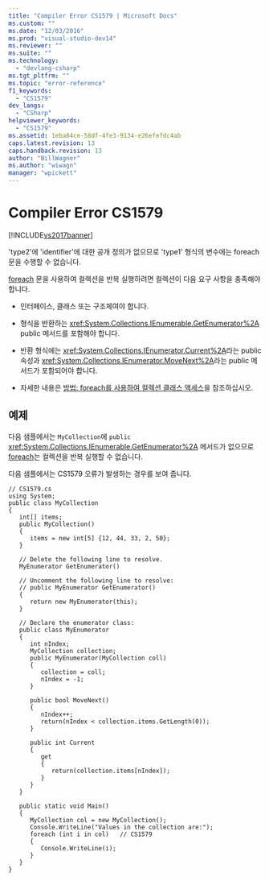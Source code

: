```yaml
---
title: "Compiler Error CS1579 | Microsoft Docs"
ms.custom: ""
ms.date: "12/03/2016"
ms.prod: "visual-studio-dev14"
ms.reviewer: ""
ms.suite: ""
ms.technology: 
  - "devlang-csharp"
ms.tgt_pltfrm: ""
ms.topic: "error-reference"
f1_keywords: 
  - "CS1579"
dev_langs: 
  - "CSharp"
helpviewer_keywords: 
  - "CS1579"
ms.assetid: 1eba84ce-58df-4fe3-9134-e26efefdc4ab
caps.latest.revision: 13
caps.handback.revision: 13
author: "BillWagner"
ms.author: "wiwagn"
manager: "wpickett"
---
```

# Compiler Error CS1579
[!INCLUDE[vs2017banner](../../../csharp/includes/vs2017banner.md)]

'type2'에 'identifier'에 대한 공개 정의가 없으므로 'type1' 형식의 변수에는 foreach 문을 수행할 수 없습니다.  
  
 [foreach](../../../csharp/language-reference/keywords/foreach-in.md) 문을 사용하여 컬렉션을 반복 실행하려면 컬렉션이 다음 요구 사항을 충족해야 합니다.  
  
-   인터페이스, 클래스 또는 구조체여야 합니다.  
  
-   형식을 반환하는 <xref:System.Collections.IEnumerable.GetEnumerator%2A> public 메서드를 포함해야 합니다.  
  
-   반환 형식에는 <xref:System.Collections.IEnumerator.Current%2A>라는 public 속성과 <xref:System.Collections.IEnumerator.MoveNext%2A>라는 public 메서드가 포함되어야 합니다.  
  
-   자세한 내용은 [방법: foreach를 사용하여 컬렉션 클래스 액세스](../../../csharp/programming-guide/classes-and-structs/how-to-access-a-collection-class-with-foreach.md)을 참조하십시오.  
  
## 예제  
 다음 샘플에서는 `MyCollection`에 `public` <xref:System.Collections.IEnumerable.GetEnumerator%2A> 메서드가 없으므로 [foreach](../../../csharp/language-reference/keywords/foreach-in.md)는 컬렉션을 반복 실행할 수 없습니다.  
  
 다음 샘플에서는 CS1579 오류가 발생하는 경우를 보여 줍니다.  
  
```  
// CS1579.cs  
using System;  
public class MyCollection   
{  
   int[] items;  
   public MyCollection()   
   {  
      items = new int[5] {12, 44, 33, 2, 50};  
   }  
  
   // Delete the following line to resolve.  
   MyEnumerator GetEnumerator()  
  
   // Uncomment the following line to resolve:  
   // public MyEnumerator GetEnumerator()   
   {  
      return new MyEnumerator(this);  
   }  
  
   // Declare the enumerator class:  
   public class MyEnumerator   
   {  
      int nIndex;  
      MyCollection collection;  
      public MyEnumerator(MyCollection coll)   
      {  
         collection = coll;  
         nIndex = -1;  
      }  
  
      public bool MoveNext()   
      {  
         nIndex++;  
         return(nIndex < collection.items.GetLength(0));  
      }  
  
      public int Current   
      {  
         get   
         {  
            return(collection.items[nIndex]);  
         }  
      }  
   }  
  
   public static void Main()   
   {  
      MyCollection col = new MyCollection();  
      Console.WriteLine("Values in the collection are:");  
      foreach (int i in col)   // CS1579  
      {  
         Console.WriteLine(i);  
      }  
   }  
}  
```